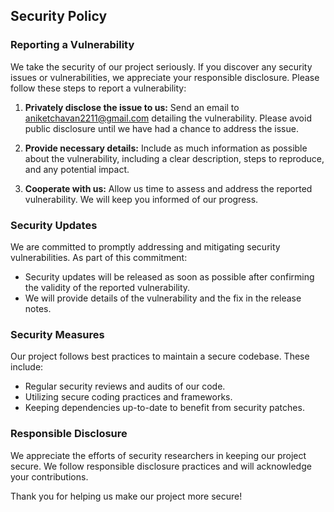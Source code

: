 ## Security Policy

### Reporting a Vulnerability

We take the security of our project seriously. If you discover any security issues or vulnerabilities, we appreciate your responsible disclosure. Please follow these steps to report a vulnerability:

1. **Privately disclose the issue to us:** Send an email to [aniketchavan2211@gmail.com](aniketchavan2211@gmail.com) detailing the vulnerability. Please avoid public disclosure until we have had a chance to address the issue.

2. **Provide necessary details:** Include as much information as possible about the vulnerability, including a clear description, steps to reproduce, and any potential impact.

3. **Cooperate with us:** Allow us time to assess and address the reported vulnerability. We will keep you informed of our progress.

### Security Updates

We are committed to promptly addressing and mitigating security vulnerabilities. As part of this commitment:

- Security updates will be released as soon as possible after confirming the validity of the reported vulnerability.
- We will provide details of the vulnerability and the fix in the release notes.

### Security Measures

Our project follows best practices to maintain a secure codebase. These include:

- Regular security reviews and audits of our code.
- Utilizing secure coding practices and frameworks.
- Keeping dependencies up-to-date to benefit from security patches.

### Responsible Disclosure

We appreciate the efforts of security researchers in keeping our project secure. We follow responsible disclosure practices and will acknowledge your contributions.

Thank you for helping us make our project more secure!